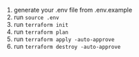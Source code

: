 
1. generate your .env file from .env.example
2. run `source .env`
3. run `terraform init`
4. run `terraform plan`
5. run `terraform apply -auto-approve`
6. run `terraform destroy -auto-approve`